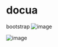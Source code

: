 # docua
bootstrap
![image](https://user-images.githubusercontent.com/27897100/29030531-037ae1ac-7b94-11e7-9469-b857019993c6.png)

![image](https://user-images.githubusercontent.com/27897100/29030552-13e3bfb4-7b94-11e7-80be-6d1301f2eb33.png)
